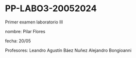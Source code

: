 # PP-LABO3-20052024

Primer examen laboratorio III

nombre: Pilar Flores

fecha: 20/05

Profesores:
Leandro Agustín Báez Nuñez
Alejandro Bongioanni


